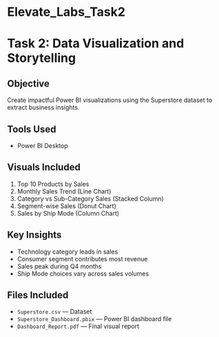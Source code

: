 # Elevate_Labs_Task2
# Task 2: Data Visualization and Storytelling

## Objective
Create impactful Power BI visualizations using the Superstore dataset to extract business insights.

## Tools Used
- Power BI Desktop

## Visuals Included
1. Top 10 Products by Sales
2. Monthly Sales Trend (Line Chart)
3. Category vs Sub-Category Sales (Stacked Column)
4. Segment-wise Sales (Donut Chart)
5. Sales by Ship Mode (Column Chart)

## Key Insights
- Technology category leads in sales
- Consumer segment contributes most revenue
- Sales peak during Q4 months
- Ship Mode choices vary across sales volumes

## Files Included
- `Superstore.csv` — Dataset
- `Superstore_Dashboard.pbix` — Power BI dashboard file
- `Dashboard_Report.pdf` — Final visual report

